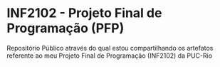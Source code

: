 # INF2102 - Projeto Final de Programação (PFP)
Repositório Público através do qual estou compartilhando os artefatos referente ao meu Projeto Final de Programação (INF2102) da PUC-Rio
